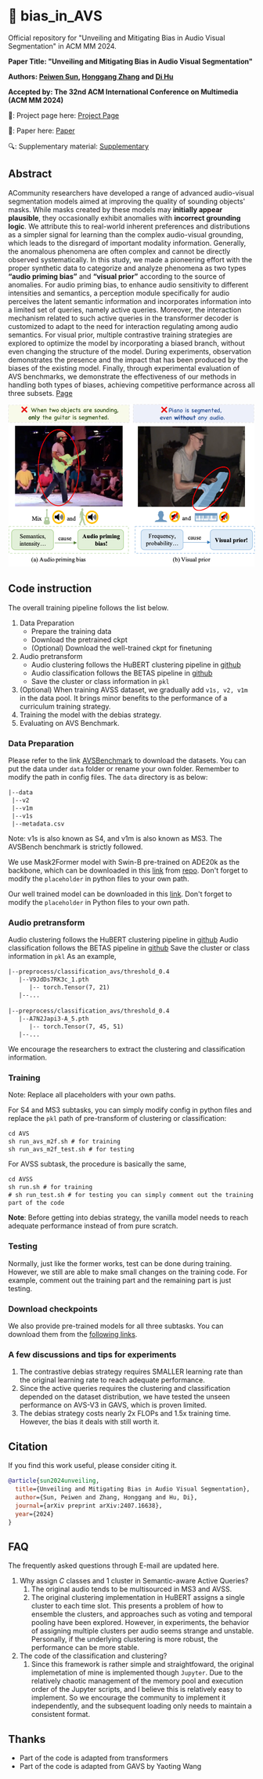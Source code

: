 # 💬 bias_in_AVS
Official repository for "Unveiling and Mitigating Bias in Audio Visual Segmentation" in ACM MM 2024.

**Paper Title: "Unveiling and Mitigating Bias in Audio Visual Segmentation"**

**Authors: [Peiwen Sun](https://peiwensun2000.github.io), [Honggang Zhang](https://teacher.bupt.edu.cn/zhanghonggang/en/index/40466/list/) and [Di Hu](https://dtaoo.github.io/index.html)**

**Accepted by: The 32nd ACM International Conference on Multimedia (ACM MM 2024)**

🚀: Project page here: [Project Page](https://gewu-lab.github.io/bias_in_AVS/)

📄: Paper here: [Paper](https://arxiv.org/abs/2407.16638)

🔍: Supplementary material: [Supplementary](https://arxiv.org/abs/2407.16638)
## Abstract
ACommunity researchers have developed a range of advanced audio-visual segmentation models aimed at improving the quality of sounding objects' masks. While masks created by these models may **initially appear plausible**, they occasionally exhibit anomalies with **incorrect grounding logic**. We attribute this to real-world inherent preferences and distributions as a simpler signal for learning than the complex audio-visual grounding, which leads to the disregard of important modality information. Generally, the anomalous phenomena are often complex and cannot be directly observed systematically. In this study, we made a pioneering effort with the proper synthetic data to categorize and analyze phenomena as two types **“audio priming bias”** and **“visual prior”** according to the source of anomalies. For audio priming bias, to enhance audio sensitivity to different intensities and semantics, a perception module specifically for audio perceives the latent semantic information and incorporates information into a limited set of queries, namely active queries. Moreover, the interaction mechanism related to such active queries in the transformer decoder is customized to adapt to the need for interaction regulating among audio semantics. For visual prior, multiple contrastive training strategies are explored to optimize the model by incorporating a biased branch, without even changing the structure of the model. During experiments, observation demonstrates the presence and the impact that has been produced by the biases of the existing model. Finally, through experimental evaluation of AVS benchmarks, we demonstrate the effectiveness of our methods in handling both types of biases, achieving competitive performance across all three subsets. [Page](https://gewu-lab.github.io/bias\_in\_AVS/)

<p align="center">
  <img width="600" alt="image" src="image/teaser.png">
</p>

## Code instruction

The overall training pipeline follows the list below.

1. Data Preparation
    * Prepare the training data
    * Download the pretrained ckpt
    * (Optional) Download the well-trained ckpt for finetuning
2. Audio pretransform
    * Audio clustering follows the HuBERT clustering pipeline in [github](https://github.com/bshall/hubert)
    * Audio classification follows the BETAS pipeline in [github](https://github.com/microsoft/unilm/tree/master/beats)
    * Save the cluster or class information in `pkl`
3. (Optional) When training AVSS dataset, we gradually add `v1s, v2, v1m` in the data pool. It brings minor benefits to the performance of a curriculum training strategy.
4. Training the model with the debias strategy.
5. Evaluating on AVS Benchmark.


### Data Preparation

Please refer to the link [AVSBenchmark](https://github.com/OpenNLPLab/AVSBench) to download the datasets. You can put the data under `data` folder or rename your own folder. Remember to modify the path in config files. The `data` directory is as below:
```
|--data
 |--v2
 |--v1m
 |--v1s
 |--metadata.csv
```
Note: v1s is also known as S4, and v1m is also known as MS3. The AVSBench benchmark is strictly followed.

We use Mask2Former model with Swin-B pre-trained on ADE20k as the backbone, which can be downloaded in this [link](https://dl.fbaipublicfiles.com/maskformer/mask2former/ade20k/semantic/maskformer2_swin_base_IN21k_384_bs16_160k_res640/model_final_7e47bf.pkl) from [repo](https://github.com/facebookresearch/Mask2Former/blob/main/MODEL_ZOO.md). Don't forget to modify the `placeholder` in python files to your own path.

Our well trained model can be downloaded in this [link](https://drive.google.com/drive/folders/16IkrIQGQS9yfdXso_8y-GXZ7qwtLFKC7?usp=share_link). Don't forget to modify the `placeholder` in Python files to your own path.

### Audio pretransform
   Audio clustering follows the HuBERT clustering pipeline in [github](https://github.com/bshall/hubert)
   Audio classification follows the BETAS pipeline in [github](https://github.com/microsoft/unilm/tree/master/beats)
   Save the cluster or class information in `pkl`
   As an example,
   ```
   |--preprocess/classification_avs/threshold_0.4
      |--V9JdDs7RK3c_1.pth
         |-- torch.Tensor(7, 21)
      |--...

   |--preprocess/classification_avs/threshold_0.4
      |--A7N2Japi3-A_5.pth
         |-- torch.Tensor(7, 45, 51)
      |--...
   ```
   We encourage the researchers to extract the clustering and classification information.

### Training

Note: Replace all placeholders with your own paths.

For S4 and MS3 subtasks, you can simply modify config in python files and replace the `pkl` path of pre-transform of clustering or classification:  
~~~shell
cd AVS
sh run_avs_m2f.sh # for training
sh run_avs_m2f_test.sh # for testing
~~~
For AVSS subtask, the procedure is basically the same,
~~~shell
cd AVSS
sh run.sh # for training
# sh run_test.sh # for testing you can simply comment out the training part of the code
~~~

**Note**: Before getting into debias strategy, the vanilla model needs to reach adequate performance instead of from pure scratch.

### Testing
Normally, just like the former works, test can be done during training. However, we still are able to make small changes on the training code. For example, comment out the training part and the remaining part is just testing.


### Download checkpoints

We also provide pre-trained models for all three subtasks. You can download them from the [following links]().

### A few discussions and tips for experiments

1. The contrastive debias strategy requires SMALLER learning rate than the original learning rate to reach adequate performance.
2. Since the active queries requires the clustering and classification depended on the dataset distribution, we have tested the unseen performance on AVS-V3 in GAVS, which is proven limited.
3. The debias strategy costs nearly 2x FLOPs and 1.5x training time. However, the bias it deals with still worth it.

## Citation
If you find this work useful, please consider citing it.

~~~BibTeX
@article{sun2024unveiling,
  title={Unveiling and Mitigating Bias in Audio Visual Segmentation},
  author={Sun, Peiwen and Zhang, Honggang and Hu, Di},
  journal={arXiv preprint arXiv:2407.16638},
  year={2024}
}
~~~



## FAQ
The frequently asked questions through E-mail are updated here.

1. Why assign $C$ classes and $1$ cluster in Semantic-aware Active Queries?
    1. The original audio tends to be multisourced in MS3 and AVSS.
    2. The original clustering implementation in HuBERT assigns a single cluster to each time slot. This presents a problem of how to ensemble the clusters, and approaches such as voting and temporal pooling have been explored. However, in experiments, the behavior of assigning multiple clusters per audio seems strange and unstable. Personally, if the underlying clustering is more robust, the performance can be more stable.
2. The code of the classification and clustering?
    1. Since this framework is rather simple and straightfoward, the original implemetation of mine is implemented though `Jupyter`. Due to the relatively chaotic management of the memory pool and execution order of the Jupyter scripts, and I believe this is relatively easy to implement. So we encourage the community to implement it independently, and the subsequent loading only needs to maintain a consistent format.



## Thanks

* Part of the code is adapted from transformers
* Part of the code is adapted from GAVS by Yaoting Wang
